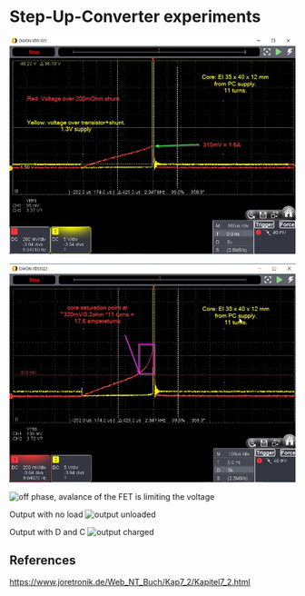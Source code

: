 # Step-Up-Converter experiments



![on phase, no saturation](doc/2024-05-02_core_EI35_no_saturation.jpg)

![on phase, saturation of the core](doc/2024-05-02_core_EI35_saturation.jpg)

![off phase, avalance of the FET is limiting the voltage](doc/2024-05-2024-05-02_core_EI35_input_avalance.jpg)

Output with no load
![output unloaded](doc/2024-05-2024-05-02_core_EI35_output_unloaded.jpg)

Output with D and C
![output charged](doc/2024-05-2024-05-02_core_EI35_output_charged.jpg)

## References

https://www.joretronik.de/Web_NT_Buch/Kap7_2/Kapitel7_2.html
